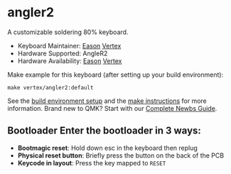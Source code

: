 # angler2
A customizable soldering 80% keyboard.

* Keyboard Maintainer: [Eason](https://github.com/EasonQian1) [Vertex](https://github.com/Vertex-kb)
* Hardware Supported: AngleR2
* Hardware Availability: [Eason](https://github.com/EasonQian1) [Vertex](https://github.com/Vertex-kb)

Make example for this keyboard (after setting up your build environment):

    make vertex/angler2:default

See the [build environment setup](https://docs.qmk.fm/#/getting_started_build_tools) and the [make instructions](https://docs.qmk.fm/#/getting_started_make_guide) for more information. Brand new to QMK? Start with our [Complete Newbs Guide](https://docs.qmk.fm/#/newbs).

## Bootloader Enter the bootloader in 3 ways:
* **Bootmagic reset**: Hold down esc in the keyboard then replug
* **Physical reset button**: Briefly press the button on the back of the PCB
* **Keycode in layout**: Press the key mapped to `RESET`
